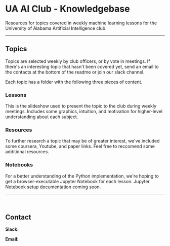# UA AI Club - Knowledgebase

Resources for topics covered in weekly machine learning lessons for the University of Alabama Artificial Intelligence club.

---

## Topics

Topics are selected weekly by club officers, or by vote in meetings. If there's an interesting topic that hasn't been covered yet, send an email to the contacts at the bottom of the readme or join our slack channel. 

Each topic has a folder with the following three pieces of content.

### Lessons
This is the slideshow used to present the topic to the club during weekly meetings. Includes some graphics, intuition, and motivation for higher-level understanding about each subject. 

### Resources
To further research a topic that may be of greater interest, we've included some coursera, Youtube, and paper links. Feel free to reccomend some additional resources.  

### Notebooks
For a better understanding of the Python implementation, we're hoping to get a browser-executable Jupyter Notebook for each lesson. Jupyter Notebook setup documentation coming soon.

---

</br>

## Contact

**Slack:**  

**Email:**